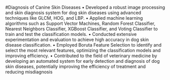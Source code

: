 #Diagnosis of Canine Skin Diseases
• Developed a robust image processing and skin diagnosis system for dog skin diseases using advanced techniques like GLCM, HOG, and LBP. • Applied machine learning algorithms such as Support Vector Machines, Random Forest Classifier, Nearest Neighbors Classifier, XGBoost Classifier, and Voting Classifier to train and test the classification models. • Conducted extensive experimentation and evaluation to achieve high accuracy in dog skin disease classification. • Employed Boruta Feature Selection to identify and select the most relevant features, optimizing the classification models and improving efficiency. • Contributed to the field of veterinary medicine by developing an automated system for early detection and diagnosis of dog skin diseases, potentially improving the efficiency of treatment and reducing misdiagnosis
